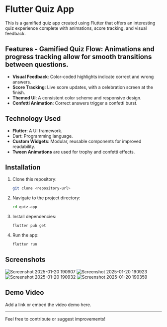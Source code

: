 # Flutter Quiz App

This is a gamified quiz app created using Flutter that offers an interesting quiz experience complete with animations, score tracking, and visual feedback.


## Features - **Gamified Quiz Flow**: Animations and progress tracking allow for smooth transitions between questions.
- **Visual Feedback**: Color-coded highlights indicate correct and wrong answers.
- **Score Tracking**: Live score updates, with a celebration screen at the finish.
- **Themed UI**: A consistent color scheme and responsive design.
- **Confetti Animation**: Correct answers trigger a confetti burst.

## Technology Used
- **Flutter**: A UI framework.
- Dart: Programming language.
- **Custom Widgets**: Modular, reusable components for improved readability.
- **Tween Animations** are used for trophy and confetti effects.

## Installation
1. Clone this repository:
   ```bash
   git clone <repository-url>
   ```
2. Navigate to the project directory:
   ```bash
   cd quiz-app
   ```
3. Install dependencies:
   ```bash
   flutter pub get
   ```
4. Run the app:
   ```bash
   flutter run
   ```

## Screenshots
![Screenshot 2025-01-20 190907](https://github.com/user-attachments/assets/4bd2ebdf-5367-4c92-a43d-d519b5c6202d)
![Screenshot 2025-01-20 190923](https://github.com/user-attachments/assets/79a5e8bd-0138-4442-b443-5f43344d95a0)
![Screenshot 2025-01-20 190932](https://github.com/user-attachments/assets/9a9b1a1e-5d61-4c09-8295-3459ee45ac92)
![Screenshot 2025-01-20 190359](https://github.com/user-attachments/assets/838fb58b-08df-495f-b1ff-a96f7a419922)

## Demo Video
Add a link or embed the video demo here.

---

Feel free to contribute or suggest improvements!

